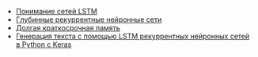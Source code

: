 * [Понимание сетей LSTM](/articles/%D0%9F%D0%BE%D0%BD%D0%B8%D0%BC%D0%B0%D0%BD%D0%B8%D0%B5%20%D1%81%D0%B5%D1%82%D0%B5%D0%B9%20LSTM.md)
* [Глубинные рекуррентные нейронные сети](/articles/%D0%93%D0%BB%D1%83%D0%B1%D0%B8%D0%BD%D0%BD%D1%8B%D0%B5%20%D1%80%D0%B5%D0%BA%D1%83%D1%80%D1%80%D0%B5%D0%BD%D1%82%D0%BD%D1%8B%D0%B5%20%D0%BD%D0%B5%D0%B9%D1%80%D0%BE%D0%BD%D0%BD%D1%8B%D0%B5%20%D1%81%D0%B5%D1%82%D0%B8.md)
* [Долгая краткосрочная память](/articles/%D0%94%D0%BE%D0%BB%D0%B3%D0%B0%D1%8F%20%D0%BA%D1%80%D0%B0%D1%82%D0%BA%D0%BE%D1%81%D1%80%D0%BE%D1%87%D0%BD%D0%B0%D1%8F%20%D0%BF%D0%B0%D0%BC%D1%8F%D1%82%D1%8C.md)
* [Генерация текста с помощью LSTM рекуррентных нейронных сетей в Python с Keras](/articles/%D0%93%D0%B5%D0%BD%D0%B5%D1%80%D0%B0%D1%86%D0%B8%D1%8F%20%D1%82%D0%B5%D0%BA%D1%81%D1%82%D0%B0%20%D1%81%20%D0%BF%D0%BE%D0%BC%D0%BE%D1%89%D1%8C%D1%8E%20LSTM%20%D1%80%D0%B5%D0%BA%D1%83%D1%80%D1%80%D0%B5%D0%BD%D1%82%D0%BD%D1%8B%D1%85%20%D0%BD%D0%B5%D0%B9%D1%80%D0%BE%D0%BD%D0%BD%D1%8B%D1%85%20%D1%81%D0%B5%D1%82%D0%B5%D0%B9%20%D0%B2%20Python%20%D1%81%20Keras.md)

